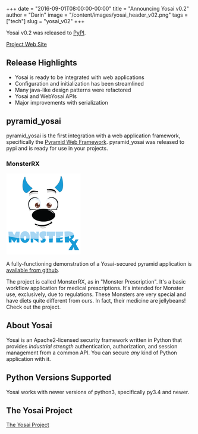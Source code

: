 +++
date = "2016-09-01T08:00:00-00:00"
title = "Announcing Yosai v0.2"
author = "Darin"
image = "/content/images/yosai_header_v02.png"
tags = ["tech"]
slug = "yosai_v02"
+++

Yosai v0.2 was released to [PyPI](https://pypi.python.org/pypi/yosai/0.2.0).

[Project Web Site](http://yosaiproject.github.io/yosai)


## Release Highlights
- Yosai is ready to be integrated with web applications
- Configuration and initialization has been streamlined
- Many java-like design patterns were refactored
- Yosai and WebYosai APIs  
- Major improvements with serialization

## pyramid_yosai
pyramid_yosai is the first integration with a web application framework, specifically
the [Pyramid Web Framework](http://www.trypyramid.com).  pyramid_yosai was released to
pypi and is ready for use in your projects.

### MonsterRX
![monster_rx](/content/images/monster_rx_logo.png)

A fully-functioning demonstration of a Yosai-secured pyramid application is 
[available from github](https://github.com/YosaiProject/monster_rx).  

The project is called MonsterRX, as in "Monster Prescription".  It's a basic 
workflow application for medical prescriptions.  It's intended for Monster use,
exclusively, due to regulations.  These Monsters are very special and have diets
quite different from ours.  In fact, their medicine are jellybeans!  Check out the
project.


## About Yosai
Yosai is an Apache2-licensed security framework written in Python that provides
*industrial strength* authentication, authorization, and session management from
a common API.  You can secure *any* kind of Python application with it.


## Python Versions Supported
Yosai works with newer versions of python3, specifically py3.4 and newer.  


## The Yosai Project

[The Yosai Project](https://github.com/yosaiproject)

